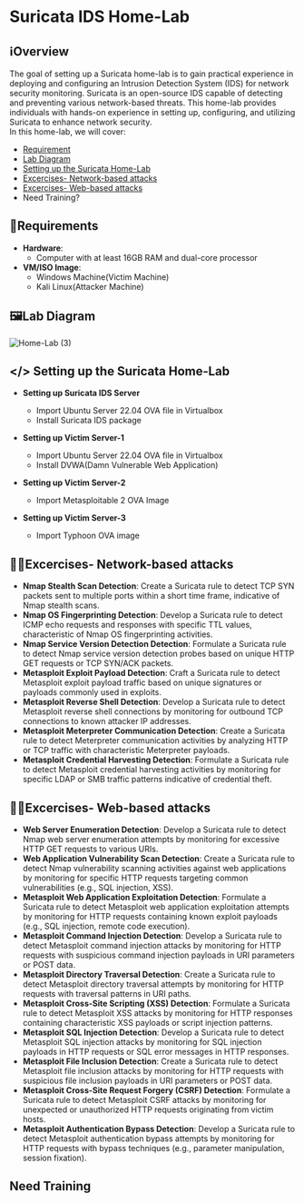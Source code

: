 # Suricata IDS Home-Lab

## ℹ️Overview

The goal of setting up a Suricata home-lab is to gain practical experience in deploying and configuring an Intrusion Detection System (IDS) for network security monitoring. Suricata is an open-source IDS capable of detecting and preventing various network-based threats. This home-lab provides individuals with hands-on experience in setting up, configuring, and utilizing Suricata to enhance network security.   
In this home-lab, we will cover:
- [Requirement](https://github.com/0xrajneesh/Suricata-IDS-Home-Lab?tab=readme-ov-file#requirements)
- [Lab Diagram](https://github.com/0xrajneesh/Suricata-IDS-Home-Lab?tab=readme-ov-file#%EF%B8%8Flab-diagram)
- [Setting up the Suricata Home-Lab](https://github.com/0xrajneesh/Suricata-IDS-Home-Lab?tab=readme-ov-file#-setting-up-the-suricata-home-lab)
- [Excercises- Network-based attacks](https://github.com/0xrajneesh/Suricata-IDS-Home-Lab?tab=readme-ov-file#excercises--network-based-attacks)
- [Excercises- Web-based attacks](https://github.com/0xrajneesh/Suricata-IDS-Home-Lab?tab=readme-ov-file#excercises--web-based-attacks)
- Need Training?


## 🧮Requirements

- **Hardware**:
  - Computer with at least 16GB RAM and dual-core processor
- **VM/ISO Image**:
  - Windows Machine(Victim Machine)
  - Kali Linux(Attacker Machine)

## 🖼️Lab Diagram

![Home-Lab (3)](https://github.com/0xrajneesh/Home-Lab/assets/40385860/f7891499-7a73-4f03-99dc-df2a2720904c)



## </> Setting up the Suricata Home-Lab

- **Setting up Suricata IDS Server**
  -  Import Ubuntu Server 22.04 OVA file in Virtualbox
  -  Install Suricata IDS package
 
- **Setting up Victim Server-1**
  -  Import Ubuntu Server 22.04 OVA file in Virtualbox
  -  Install DVWA(Damn Vulnerable Web Application)

- **Setting up Victim Server-2**
  -  Import Metasploitable 2 OVA Image
 
- **Setting up Victim Server-3**
  -  Import Typhoon OVA image
 


## 🧑‍💻Excercises- Network-based attacks
-  **Nmap Stealth Scan Detection**: Create a Suricata rule to detect TCP SYN packets sent to multiple ports within a short time frame, indicative of Nmap stealth scans.  
-  **Nmap OS Fingerprinting Detection**: Develop a Suricata rule to detect ICMP echo requests and responses with specific TTL values, characteristic of Nmap OS fingerprinting activities.  
-  **Nmap Service Version Detection Detection**: Formulate a Suricata rule to detect Nmap service version detection probes based on unique HTTP GET requests or TCP SYN/ACK packets.  
-  **Metasploit Exploit Payload Detection**: Craft a Suricata rule to detect Metasploit exploit payload traffic based on unique signatures or payloads commonly used in exploits.  
-  **Metasploit Reverse Shell Detection**: Develop a Suricata rule to detect Metasploit reverse shell connections by monitoring for outbound TCP connections to known attacker IP addresses.  
-  **Metasploit Meterpreter Communication Detection**: Create a Suricata rule to detect Meterpreter communication activities by analyzing HTTP or TCP traffic with characteristic Meterpreter payloads.
- **Metasploit Credential Harvesting Detection**: Formulate a Suricata rule to detect Metasploit credential harvesting activities by monitoring for specific LDAP or SMB traffic patterns indicative of credential theft.  

## 🧑‍💻Excercises- Web-based attacks

-  **Web Server Enumeration Detection**: Develop a Suricata rule to detect Nmap web server enumeration attempts by monitoring for excessive HTTP GET requests to various URIs.  
-  **Web Application Vulnerability Scan Detection**: Create a Suricata rule to detect Nmap vulnerability scanning activities against web applications by monitoring for specific HTTP requests targeting common vulnerabilities (e.g., SQL injection, XSS).  
-  **Metasploit Web Application Exploitation Detection**: Formulate a Suricata rule to detect Metasploit web application exploitation attempts by monitoring for HTTP requests containing known exploit payloads (e.g., SQL injection, remote code execution).   
-  **Metasploit Command Injection Detection**: Develop a Suricata rule to detect Metasploit command injection attacks by monitoring for HTTP requests with suspicious command injection payloads in URI parameters or POST data.  
-  **Metasploit Directory Traversal Detection**: Create a Suricata rule to detect Metasploit directory traversal attempts by monitoring for HTTP requests with traversal patterns in URI paths.  
-  **Metasploit Cross-Site Scripting (XSS) Detection**: Formulate a Suricata rule to detect Metasploit XSS attacks by monitoring for HTTP responses containing characteristic XSS payloads or script injection patterns.  
- **Metasploit SQL Injection Detection**: Develop a Suricata rule to detect Metasploit SQL injection attacks by monitoring for SQL injection payloads in HTTP requests or SQL error messages in HTTP responses.  
- **Metasploit File Inclusion Detection**: Create a Suricata rule to detect Metasploit file inclusion attacks by monitoring for HTTP requests with suspicious file inclusion payloads in URI parameters or POST data.
- **Metasploit Cross-Site Request Forgery (CSRF) Detection**: Formulate a Suricata rule to detect Metasploit CSRF attacks by monitoring for unexpected or unauthorized HTTP requests originating from victim hosts.
- **Metasploit Authentication Bypass Detection**: Develop a Suricata rule to detect Metasploit authentication bypass attempts by monitoring for HTTP requests with bypass techniques (e.g., parameter manipulation, session fixation).  

## Need Training




